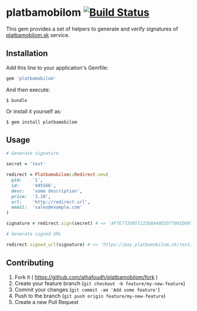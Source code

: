 # platbamobilom [![Build Status](https://travis-ci.org/alhafoudh/platbamobilom.svg?branch=develop)](https://travis-ci.org/alhafoudh/platbamobilom)

This gem provides a set of helpers to generate and verify signatures of [platbamobilom.sk](http://www.platbamobilom.sk) service.

## Installation

Add this line to your application's Gemfile:

```ruby
gem 'platbamobilom'
```

And then execute:

    $ bundle

Or install it yourself as:

    $ gem install platbamobilom

## Usage


```ruby
# Generate signature

secret = 'test'

redirect = Platbamobilom::Redirect.new(
  pid:    '1',
  id:     '445566',
  desc:   'some description',
  price:  '3.10',
  url:    'http://redirect.url',
  email:  'sales@example.com'
)

signature = redirect.sign(secret) # => 'AF7E772D957225E8A40E5D77801D095AFD82FBBE600BC9CB9DE06A514621D02F'

# Generate signed URL

redirect.signed_url(signature) # => 'https://pay.platbamobilom.sk/test/?PID=1&ID=445566&DESC=some+description&PRICE=3.10&URL=http%3A%2F%2Fredirect.url&EMAIL=sales%40example.com&SIGN=AF7E772D957225E8A40E5D77801D095AFD82FBBE600BC9CB9DE06A514621D02F'
```

## Contributing

1. Fork it ( https://github.com/alhafoudh/platbamobilom/fork )
2. Create your feature branch (`git checkout -b feature/my-new-feature`)
3. Commit your changes (`git commit -am 'Add some feature'`)
4. Push to the branch (`git push origin feature/my-new-feature`)
5. Create a new Pull Request
